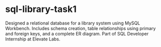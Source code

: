 # sql-library-task1
Designed a relational database for a library system using MySQL Workbench. Includes schema creation, table relationships using primary and foreign keys, and a complete ER diagram. Part of SQL Developer Internship at Elevate Labs.
